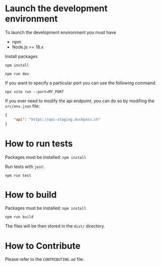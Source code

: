 # Launch the development environment

To launch the development environment you must have 

- npm
- Node.js >= 18.x

Install packages
```
npm install
```

```
npm run dev
```

If you want to specify a particular port you can use the following command:
```
npx vite run --port=MY_PORT
```

If you ever need to modify the api endpoint, you can do so by modifing the `src/env.json` file:
```json
{
    "api": "https://api-staging.duckpass.ch"
}
```

# How to run tests

Packages must be installed: `npm install`

Run tests with `jest`:
```
npm run test
```

# How to build
Packages must be installed: `npm install`

```
npm run build
```

The files will be then stored in the `dist/` directory.

# How to Contribute

Please refer to the `CONTRIBUTING.md` file.